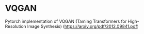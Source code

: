 # VQGAN
Pytorch implementation of VQGAN (Taming Transformers for High-Resolution Image Synthesis) (https://arxiv.org/pdf/2012.09841.pdf)
